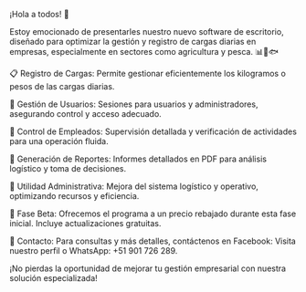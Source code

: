 ¡Hola a todos! 👋

Estoy emocionado de presentarles nuestro nuevo software de escritorio, diseñado para optimizar la gestión y registro de cargas diarias en empresas, especialmente en sectores como agricultura y pesca. 📊🌱🐟

📋 Registro de Cargas: Permite gestionar eficientemente los kilogramos o pesos de las cargas diarias.

👥 Gestión de Usuarios: Sesiones para usuarios y administradores, asegurando control y acceso adecuado.

👷 Control de Empleados: Supervisión detallada y verificación de actividades para una operación fluida.

📄 Generación de Reportes: Informes detallados en PDF para análisis logístico y toma de decisiones.

🏢 Utilidad Administrativa: Mejora del sistema logístico y operativo, optimizando recursos y eficiencia.

🚀 Fase Beta: Ofrecemos el programa a un precio rebajado durante esta fase inicial. Incluye actualizaciones gratuitas.

🌟 Contacto: Para consultas y más detalles, contáctenos en Facebook: Visita nuestro perfil o WhatsApp: +51 901 726 289.

¡No pierdas la oportunidad de mejorar tu gestión empresarial con nuestra solución especializada!
